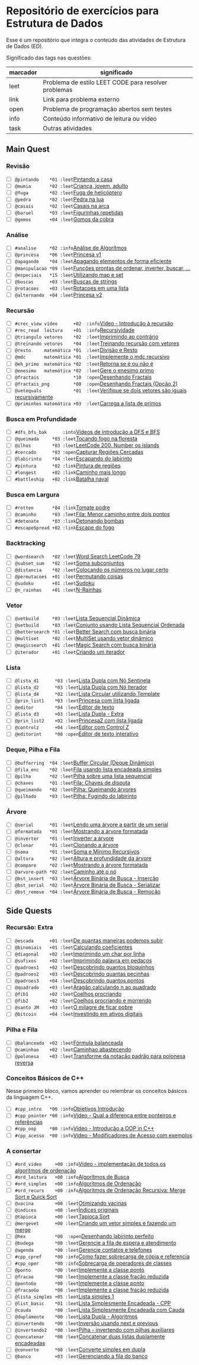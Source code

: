 # Repositório de exercícios para Estrutura de Dados

Esse é um repositório que integra o conteúdo das atividades de Estrutura de Dados (ED).

Significado das tags nas questões:

| marcador  | significado
| --------- | -----------
| leet      | Problema de estilo LEET CODE para resolver problemas
| link      | Link para problema externo
| open      | Problema de programação abertos sem testes
| info      | Conteúdo informativo de leitura ou vídeo
| task      | Outras atividades

## Main Quest

### Revisão<!-- +basic -->

- [ ] `@pintando    *01 :leet`[Pintando a casa](https://github.com/qxcodefup/arcade/blob/master/base/pintando/Readme.md)
- [ ] `@mumia       *02 :leet`[Criança, jovem, adulto](https://github.com/qxcodefup/arcade/blob/master/base/mumia/Readme.md)
- [ ] `@fuga        *02 :leet`[Fuga de helicóptero](https://github.com/qxcodefup/arcade/blob/master/base/fuga/Readme.md)
- [ ] `@pedra       *02 :leet`[Pedra na lua](https://github.com/qxcodefup/arcade/blob/master/base/pedra/Readme.md)
- [ ] `@casais      *02 :leet`[Casais na arca](https://github.com/qxcodefup/arcade/blob/master/base/casais/Readme.md)
- [ ] `@baruel      *03 :leet`[Figurinhas repetidas](https://github.com/qxcodefup/arcade/blob/master/base/baruel/Readme.md)
- [ ] `@gomos       +04 :leet`[Gomos da cobra](https://github.com/qxcodefup/arcade/blob/master/base/gomos/Readme.md)

### Análise<!-- +map_set -->

- [ ] `#analise     *02 :info`[Análise de Algoritmos](wiki/analise/analise.md)
- [ ] `@princesa    *06 :leet`[Princesa v1](base/princesa/Readme.md)
- [ ] `@apagando    *04 :leet`[Apagando elementos de forma eficiente](base/apagando/Readme.md)
- [ ] `@manipulacao *09 :leet`[Funções prontas de ordenar, inverter, buscar, ...](https://github.com/qxcodepoo/arcade/blob/master/base/manipulacao/Readme.md)
- [ ] `@especiais   *15 :leet`[Utilizando map e set](https://github.com/qxcodepoo/arcade/blob/master/base/especiais/Readme.md)
- [ ] `@buscas      +03 :leet`[Buscas de strings](base/buscas/Readme.md)
- [ ] `@rotacoes    +03 :leet`[Rotacoes em uma lista](base/rotacoes/Readme.md)
- [ ] `@alternando  +04 :leet`[Princesa v2](base/alternando/Readme.md)

### Recursão<!-- +recursion -->

- [ ] `#crec_view vídeo      +02  :info`[Vídeo - Introdução à recursão](https://youtu.be/nEohgkZkm_c?si=XIDgq6jPKlAd9gbz)
- [ ] `#rec_read  leitura    +01  :info`[Recursividade](wiki/recursao/recursao.md)
- [ ] `@triangulo vetores    *02  :leet`[Imprimindo ao contrário](base/triangulo/Readme.md)
- [ ] `@treinando vetores    *04  :leet`[Treinando recursão com vetores](base/treinando/Readme.md)
- [ ] `@resto     matemática *01  :leet`[Divisão e Resto](base/resto/Readme.md)
- [ ] `@mdc       matemática *01  :leet`[Implemente o mdc recursivo](base/mdc/Readme.md)
- [ ] `@eh_primo  matemática *02  :leet`[Retorna se é ou não é](base/eh_primo/Readme.md)
- [ ] `@enesimo   matemática *02  :leet`[Gere o enesimo primo](base/enesimo/Readme.md)
- [ ] `@fractais             *10  :open`[Desenhando Fractais](base/fractais/Readme.md)
- [ ] `@fractais_png         *00  :open`[Desenhando Fractais (Opção 2)](base/fractais_png/Readme.md)
- [ ] `@vetequals            *01  :leet`[Verifique se dois vetores são iguais recursivamente](base/vetequals/Readme.md)
- [ ] `@priminhos matemática +03  :leet`[Carrega a lista de primos](base/priminhos/Readme.md)

### Busca em Profundidade<!-- +dfs:4 -->

- [ ] `#dfs_bfs_bak      :into`[Vídeos de introdução a DFS e BFS](wiki/dfs/Readme.md)
- [ ] `@queimada     *03 :leet`[Tocando fogo na floresta](base/queimada/Readme.md)
- [ ] `@ilhas        *03 :leet`[LeetCode 200. Number os islands](base/ilhas/Readme.md)
- [ ] `#cercado      *03 :open`[Capturar Regiões Cercadas](base/cercado/Readme.md)
- [ ] `@labirinto    *04 :leet`[Escapando do labirinto](base/labirinto/Readme.md)
- [ ] `#pintura      *02 :link`[Pintura de regiões](https://leetcode.com/problems/flood-fill/description/)
- [ ] `#longest      +02 :link`[Caminho mais longo](https://leetcode.com/problems/longest-increasing-path-in-a-matrix/description/)
- [ ] `#battleship   +02 :link`[Batalha naval](https://leetcode.com/problems/battleships-in-a-board/description/)

### Busca em Largura<!-- +bfs:4 -->

- [ ] `#rotten       *04 :link`[Tomate podre](https://leetcode.com/problems/rotting-oranges/description/)
- [ ] `@caminho      *03 :leet`[Fila: Menor caminho entre dois pontos](base/caminho/Readme.md)
- [ ] `#detonate     *03 :link`[Detonando bombas](https://leetcode.com/problems/detonate-the-maximum-bombs/description/)
- [ ] `#escapeSpread +02 :link`[Escape do fogo](https://leetcode.com/problems/escape-the-spreading-fire/description/)

### Backtracking<!-- +backtracking:5 -->

- [ ] `@wordsearch   *02 :leet`[Word Search LeetCode 79](base/wordsearch/Readme.md)
- [ ] `@subset_sum   *02 :leet`[Soma subconjuntos](base/subset_sum/Readme.md)
- [ ] `@distancia    *02 :leet`[Colocando os números no lugar certo](base/distancia/Readme.md)
- [ ] `@permutacoes  +01 :leet`[Permutando coisas](base/permutacoes/Readme.md)
- [ ] `@sudoku       +01 :leet`[Sudoku](base/sudoku/Readme.md)
- [ ] `@n_rainhas    +01 :leet`[N-Rainhas](base/n_rainhas/Readme.md)

### Vetor<!-- +vector:5 -->

- [ ] `@vetbuild     *03 :leet`[Lista Sequencial Dinâmica](base/vetbuild/Readme.md)
- [ ] `@setbuild     *03 :leet`[Conjunto usando Lista Sequencial Ordenada](base/setbuild/Readme.md)
- [ ] `@bettersearch *01 :leet`[Better Search com busca binária](base/bettersearch/Readme.md)
- [ ] `@multiset     *02 :leet`[MultiSet usando vetor dinâmico](base/multiset/Readme.md)
- [ ] `@magicsearch  +01 :leet`[Magic Search com busca binária](base/magicsearch/Readme.md)
- [ ] `@iterador     +01 :leet`[Criando um iterador](base/iterador/Readme.md)

### Lista<!-- +list:2 -->

- [ ] `@lista_d1      *03 :leet`[Lista Dupla com Nó Sentinela](base/lista_d1/Readme.md)
- [ ] `@lista_d2      *03 :leet`[Lista Dupla com Nó Iterador](base/lista_d2/Readme.md)
- [ ] `@lista_d4      *02 :leet`[Lista Circular utilizando Template](base/lista_d4/Readme.md)
- [ ] `@prin_list1    *03 :leet`[Princesa com lista ligada](base/prin_list1/Readme.md)
- [ ] `@editor        *04 :leet`[Editor de texto](base/editor/Readme.md)
- [ ] `@lista_d3      +03 :leet`[Lista Dupla - Extra](base/lista_d3/Readme.md)
- [ ] `@prin_list2    +02 :leet`[Princesa2 com lista ligada](base/prin_list2/Readme.md)
- [ ] `@controlz      +04 :leet`[Editor com Control Z](base/controlz/Readme.md)
- [ ] `@editorint     *08 :open`[Editor de texto interativo](base/editorint/Readme.md)

### Deque, Pilha e Fila<!-- +linear:4 -->

- [ ] `@bufferring  *04 :leet`[Buffer Circular (Deque Dinâmico)](base/bufferring/Readme.md)
- [ ] `@fila_enc    *02 :leet`[Fila usando lista encadeada simples](base/fila_enc/Readme.md)
- [ ] `@pilha       *02 :leet`[Pilha sobre uma lista sequencial](base/pilha/Readme.md)
- [ ] `@chaves      *01 :leet`[Fila: Chaves de disputa](base/chaves/Readme.md)
- [ ] `@queimando   *02 :leet`[Pilha: Queimando árvores](base/queimando/Readme.md)
- [ ] `@pilhado     *03 :leet`[Pilha: Fugindo do labirinto](base/pilhado/Readme.md)

### Árvore<!-- +tree:3 -->

- [ ] `@serial      *01 :leet`[Lendo uma árvore a partir de um serial](base/serial/Readme.md)
- [ ] `@formatada   *01 :leet`[Mostrando a árvore formatada](base/formatada/Readme.md)
- [ ] `@inverter    *01 :leet`[Inverter a árvore](base/inverter/Readme.md)
- [ ] `@clonar      *01 :leet`[Clonando a árvore](base/clonar/Readme.md)
- [ ] `@soma        *01 :leet`[Soma e Mínimo Recursivos](base/soma/Readme.md)
- [ ] `@altura      *02 :leet`[Altura e profundidade da árvore](base/altura/Readme.md)
- [ ] `@compare     *02 :leet`[Mostrando a árvore formatada](base/compare/Readme.md)
- [ ] `@arvore-path *02 :leet`[Caminho até o nó](base/arvore-path/Readme.md)
- [ ] `@bst_insert  *03 :leet`[Árvore Binária de Busca - Inserção](base/bst_insert/Readme.md)
- [ ] `@bst_serial  *02 :leet`[Árvore Binária de Busca - Serializar](base/bst_serial/Readme.md)
- [ ] `@bst_remove  *04 :leet`[Árvore Binária de Busca - Remoção](base/bst_remove/Readme.md)

## Side Quests

### Recursão: Extra<!-- +recursion -->

- [ ] `@escada      +01 :leet`[De quantas maneiras podemos subir](base/escada/Readme.md)
- [ ] `@binomiais   +01 :leet`[Calculando coeficientes](base/binomiais/Readme.md)
- [ ] `@diagonal    +02 :leet`[Imprimindo um char por linha](base/diagonal/Readme.md)
- [ ] `@sufixos     +02 :leet`[Imprimindo palavra em pedaços](base/sufixos/Readme.md)
- [ ] `@padroes1    +02 :leet`[Descobrindo quantos bloquinhos](base/padroes1/Readme.md)
- [ ] `@padroes2    +03 :leet`[Descobrindo quantas pecinhas](base/padroes2/Readme.md)
- [ ] `@padroes3    +04 :leet`[Descobrindo quantos pontos](base/padroes3/Readme.md)
- [ ] `@quadrado    +03 :leet`[Aragão calculando n ao quadrado](base/quadrado/Readme.md)
- [ ] `@fib1        +02 :leet`[Coelhos procriando](base/fib1/Readme.md)
- [ ] `@fib2        +02 :leet`[Coelhos procriando e morrendo](base/fib2/Readme.md)
- [ ] `@santo JM    +03 :leet`[O milagre de ficar pobre](base/santo/Readme.md)
- [ ] `@bitcoin     +04 :leet`[Investindo em ativos digitais](base/bitcoin/Readme.md)

### Pilha e Fila<!-- +linear -->

- [ ] `@balanceada  +02 :leet`[Fórmula balanceada](base/balanceada/Readme.md)
- [ ] `@caminhao    +02 :leet`[Caminhao abastecendo](base/caminhao/Readme.md)
- [ ] `@polonesa    +03 :leet`[Transforme da notação padrão para polonesa reversa](base/polonesa/Readme.md)

### Conceitos Básicos de C++ <!-- l:cpp -->

Nesse primeiro bloco, vamos aprender ou relembrar os conceitos básicos da linguagem C++.

- [ ] `#cpp_intro   *00 :info`[Objetivos Introdução](wiki/video_intro.md)
- [ ] `#cpp_pointer *00 :info`[Vídeo - Qual a diferença entre ponteiros e referências](https://youtu.be/uz_sTcNdguY?si=YznFcnV6sisot_Sc)
- [ ] `#cpp_oop     *00 :info`[Vídeo - Introdução a OOP in C++](https://youtu.be/w7F587dNwqA?si=2UMhfS9_DcAh-gjF)
- [ ] `#cpp_acesso  *00 :info`[Vídeo - Modificadores de Acesso com exemplos](https://youtu.be/n1RfuPbzG-M?si=kwaSjo9Ng1g4waOK)

### A consertar<!-- l:cpp -->

- [ ] `#ord_video     +00 :info`[Vídeo - implementação de todos os algoritmos de ordenação](https://youtu.be/k6nODikH_D8?si=tpbDRg139HvdzSIS)
- [ ] `#ord_leitura   +00 :info`[Algoritmos de Busca](wiki/busca_ordenacao/busca.md)
- [ ] `#ord_simples   +00 :info`[Algoritmos de Ordenação](wiki/busca_ordenacao/ordenacao.md)
- [ ] `#ord_recurs    +00 :info`[Algoritmos de Ordenação Recursiva: Merge Sort e Quick Sort](wiki/ordenacao_recursiva/ordenacao_rec.md)
- [ ] `@vacina        +00 :leet`[Otimizando vacinas](base/vacina/Readme.md)
- [ ] `@indices       +00 :leet`[Índices originais](base/indices/Readme.md)
- [ ] `@tapioca       +00 :leet`[Tapioca Sort](base/tapioca/Readme.md)
- [ ] `@mergevet      +00 :leet`[Criando um vetor simples e fazendo um merge](base/mergevet/Readme.md)
- [ ] `@hex           *00  :open`[Desenhando labirinto perfeito](base/hex/Readme.md)
- [ ] `@budega        *00 :leet`[Gerencie a fila de espera e atendimento](https://github.com/qxcodepoo/arcade/blob/master/base/budega/Readme.md)
- [ ] `@agenda        *00 :leet`[Gerencie contatos e telefones](https://github.com/qxcodepoo/arcade/blob/master/base/agenda/Readme.md)
- [ ] `#cpp_cpref     *00 :info`[Como fazer sobrecarga de cópia e referencia](wiki/tad/sobrecarga.md)
- [ ] `#cpp_oper      *00 :info`[Sobrecarga de operadores de classes](wiki/tad/sobrecarga_operadores.md)
- [ ] `@ponto         *00 :leet`[Implemente a classe ponto](base/ponto/Readme.md)
- [ ] `@fracao        *00 :leet`[Implemente a classe fração reduzida](base/fracao/Readme.md)
- [ ] `@pontoGo       *00 :leet`[Implemente a classe ponto](base/pontoGo/Readme.md)
- [ ] `@fracaoGo      *00 :leet`[Implemente a classe fração reduzida](base/fracaoGo/Readme.md)
- [ ] `@lista_simples +05 :leet`[Lista simples 1](base/lista_simples/Readme.md)
- [ ] `@list_basic    *01 :leet`[Lista Simplesmente Encadeada - CPP](base/list_basic/Readme.md)
- [ ] `@cauda         *00 :leet`[Lista Simplesmente Encadeada com Cauda](base/cauda/Readme.md)
- [ ] `@duplamente    *00 :leet`[Lista Dupla - Algoritmos](base/duplamente/Readme.md)
- [ ] `@invertendo    *00 :leet`[Inversão usando next e previous](base/invertendo/Readme.md)
- [ ] `@invertendo2   *00 :leet`[Pilha - invertendo com pilhas auxiliares](base/invertendo2/Readme.md)
- [ ] `@concatenar    *00 :leet`[Concatenar duas listas duplamente encadeadas](base/concatenar/Readme.md)
- [ ] `@converte      *00 :leet`[Converte simples em dupla](base/converte/Readme.md)
- [ ] `@banco         +03 :leet`[Gerenciando a fila do banco](base/banco/Readme.md)